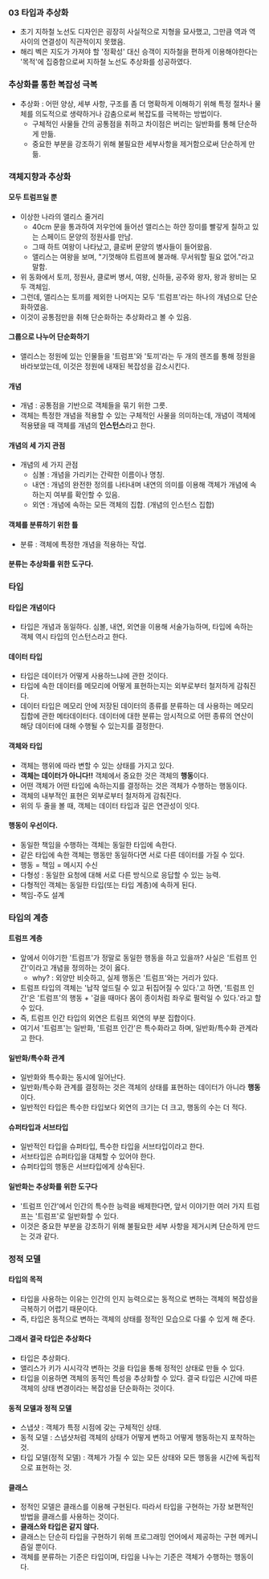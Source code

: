 ### 03 타입과 추상화
- 초기 지하철 노선도 디자인은 굉장히 사실적으로 지형을 묘사했고, 그만큼 역과 역 사이의 연결성이 직관적이지 못했음.
- 해리 벡은 지도가 가져야 할 '정확성' 대신 승객이 지하철을 편하게 이용해야한다는 '목적'에 집중함으로써 지하철 노선도 추상화를 성공하였다.

### 추상화를 통한 복잡성 극복
- 추상화 : 어떤 양상, 세부 사항, 구조를 좀 더 명확하게 이해하기 위해 특정 절차나 물체를 의도적으로 생략하거나 감춤으로써 복잡도를 극복하는 방법이다.
  - 구체적인 사물들 간의 공통점을 취하고 차이점은 버리는 일반화를 통해 단순하게 만듦.
  - 중요한 부분을 강조하기 위해 불필요한 세부사항을 제거함으로써 단순하게 만듦.

### 객체지향과 추상화
#### 모두 트럼프일 뿐
- 이상한 나라의 앨리스 줄거리
  - 40cm 문을 통과하여 저우언에 들어선 앨리스는 하얀 장미를 빨갛게 칠하고 있는 스페이드 문양의 정원사를 만남.
  - 그때 하트 여왕이 나타났고, 클로버 문양의 병사들이 들어왔음.
  - 앨리스는 여왕을 보며, "기껏해야 트럼프에 불과해. 무서워할 필요 없어."라고 말함.
- 위 동화에서 토끼, 정원사, 클로버 병서, 여왕, 신하들, 공주와 왕자, 왕과 왕비는 모두 객체임.
- 그런데, 앨리스는 토끼를 제외한 나머지는 모두 '트럼프'라는 하나의 개념으로 단순화하였음.
- 이것이 공통점만을 취해 단순화하는 추상화라고 볼 수 있음.

#### 그룹으로 나누어 단순화하기
- 앨리스는 정원에 있는 인물들을 '트럼프'와 '토끼'라는 두 개의 렌즈를 통해 정원을 바라보았는데, 이것은 정원에 내재된 복잡성을 감소시킨다.

#### 개념
- 개념 : 공통점을 기반으로 객체들을 묶기 위한 그릇.
- 객체는 특정한 개념을 적용할 수 있는 구체적인 사물을 의미하는데, 개념이 객체에 적용됐을 때 객체를 개념의 **인스턴스**라고 한다.

#### 개념의 세 가지 관점
- 개념의 세 가지 관점
  - 심볼 : 개념을 가리키는 간략한 이름이나 명칭.
  - 내연 : 개념의 완전한 정의를 나타내며 내연의 의미를 이용해 객체가 개념에 속하는지 여부를 확인할 수 있음.
  - 외연 : 개념에 속하는 모든 객체의 집합. (개념의 인스턴스 집합)

#### 객체를 분류하기 위한 틀
- 분류 : 객체에 특정한 개념을 적용하는 작업.

#### 분류는 추상화를 위한 도구다.

### 타입
#### 타입은 개념이다
- 타입은 개념과 동일하다. 심볼, 내연, 외연을 이용해 서술가능하며, 타입에 속하는 객체 역시 타입의 인스턴스라고 한다.

#### 데이터 타입
- 타입은 데이터가 어떻게 사용하느냐에 관한 것이다.
- 타입에 속한 데이터를 메모리에 어떻게 표현하는지는 외부로부터 철저하게 감춰진다.
- 데이터 타입은 메모리 안에 저장된 데이터의 종류를 분류하는 데 사용하는 메모리 집합에 관한 메타데이터다. 데이터에 대한 분류는 암시적으로 어떤 종류의 연산이 해당 데이터에 대해 수행될 수 있는지를 결정한다.

#### 객체와 타입
- 객체는 행위에 따라 변할 수 있는 상태를 가지고 있다.
- **객체는 데이터가 아니다!!** 객체에서 중요한 것은 객체의 **행동**이다.
- 어떤 객체가 어떤 타입에 속하는지를 결정하는 것은 객체가 수행하는 행동이다.
- 객체의 내부적인 표현은 외부로부터 철저하게 감춰진다.
- 위의 두 줄을 볼 때, 객체는 데이터 타입과 깊은 연관성이 잇다.

#### 행동이 우선이다.
- 동일한 책임을 수행하는 객체는 동일한 타입에 속한다.
- 같은 타입에 속한 객체는 행동만 동일하다면 서로 다른 데이터를 가질 수 있다.
- 행동 = 책임 = 메시지 수신
- 다형성 : 동일한 요청에 대해 서로 다른 방식으로 응답할 수 있는 능력.
- 다형적인 객체는 동일한 타입(또는 타입 계층)에 속하게 된다.
- 책임-주도 설계

### 타입의 계층
#### 트럼프 계층
- 앞에서 이야기한 '트럼프'가 정말로 동일한 행동을 하고 있을까? 사실은 '트럼프 인간'이라고 개념을 정의하는 것이 옳다.
  - why? : 외양만 비슷하고, 실제 행동은 '트럼프'와는 거리가 있다.
- 트럼프 타입의 객체는 '납작 엎드릴 수 있고 뒤집어질 수 있다.'고 하면, '트럼프 인간'은 '트럼프'의 행동 + '걸을 때마다 몸이 종이처럼 좌우로 펄럭일 수 있다.'라고 할 수 있다.
- 즉, 트럼프 인간 타입의 외연은 트림프 외연의 부분 집합이다.
- 여기서 '트럼프'는 일반화, '트럼프 인간'은 특수화라고 하며, 일반화/특수화 관계라고 한다.

#### 일반화/특수화 관계
- 일반화와 특수화는 동시에 일어난다.
- 일반화/특수화 관계를 결정하는 것은 객체의 상태를 표현하는 데이터가 아니라 **행동**이다.
- 일반적인 타입은 특수한 타입보다 외연의 크기는 더 크고, 행동의 수는 더 적다.

#### 슈퍼타입과 서브타입
- 일반적인 타입을 슈퍼타입, 특수한 타입을 서브타입이라고 한다.
- 서브타입은 슈퍼타입을 대체할 수 있어야 한다.
- 슈퍼타입의 행동은 서브타입에게 상속된다.

#### 일반화는 추상화를 위한 도구다
- '트럼프 인간'에서 인간의 특수한 능력을 배제한다면, 앞서 이야기한 여러 가지 트럼프는 '트럼프'로 일반화할 수 있다.
- 이것은 중요한 부분을 강조하기 위해 불필요한 세부 사항을 제거시켜 단순하게 만드는 것과 같다.

### 정적 모델
#### 타입의 목적
- 타입을 사용하는 이유는 인간의 인지 능력으로는 동적으로 변하는 객체의 복잡성을 극복하기 어렵기 때문이다.
- 즉, 타입은 동적으로 변하는 객체의 상태를 정적인 모습으로 다룰 수 있게 해 준다.

#### 그래서 결국 타입은 추상화다
- 타입은 추상화다.
- 앨리스가 키가 시시각각 변하는 것을 타입을 통해 정적인 상태로 만들 수 있다.
- 타입을 이용하면 객체의 동적인 특성을 추상화할 수 있다. 결국 타입은 시간에 따른 객체의 상태 변경이라는 복잡성을 단순화하는 것이다.

#### 동적 모델과 정적 모델
- 스냅샷 : 객체가 특정 시점에 갖는 구체적인 상태.
- 동적 모델 : 스냅샷처럼 객체의 상태가 어떻게 변하고 어떻게 행동하는지 포착하는 것.
- 타입 모델(정적 모델) : 객체가 가질 수 있는 모든 상태와 모든 행동을 시간에 독립적으로 표현하는 것.

#### 클래스
- 정적인 모델은 클래스를 이용해 구현된다. 따라서 타입을 구현하는 가장 보편적인 방법을 클래스를 사용하는 것이다.
- **클래스와 타입은 같지 않다.**
- 클래스는 단순히 타입을 구현하기 위해 프로그래밍 언어에서 제공하는 구현 메커니즘일 뿐이다.
- 객체를 분류하는 기준은 타입이며, 타입을 나누는 기준은 객체가 수행하는 행동이다.
